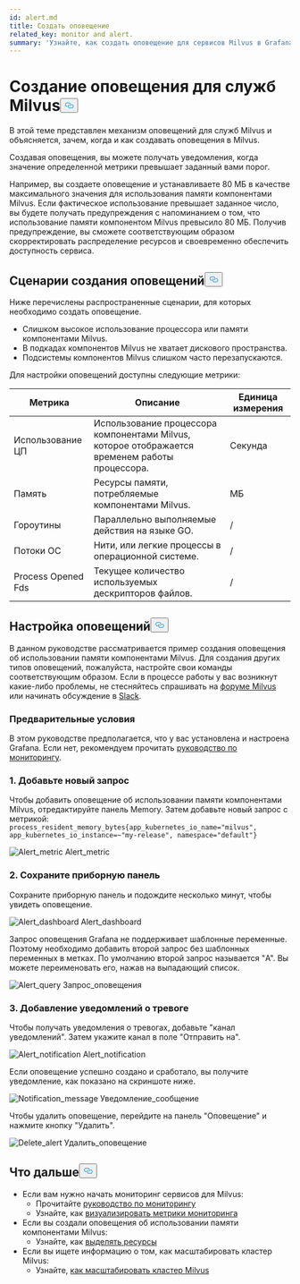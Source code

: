 ```yaml
---
id: alert.md
title: Создать оповещение
related_key: monitor and alert.
summary: 'Узнайте, как создать оповещение для сервисов Milvus в Grafana.'
---
```

<h1 id="Create-an-Alert-for-Milvus-Services" class="common-anchor-header">Создание оповещения для служб Milvus<button data-href="#Create-an-Alert-for-Milvus-Services" class="anchor-icon" translate="no">
      <svg translate="no"
        aria-hidden="true"
        focusable="false"
        height="20"
        version="1.1"
        viewBox="0 0 16 16"
        width="16"
      >
        <path
          fill="#0092E4"
          fill-rule="evenodd"
          d="M4 9h1v1H4c-1.5 0-3-1.69-3-3.5S2.55 3 4 3h4c1.45 0 3 1.69 3 3.5 0 1.41-.91 2.72-2 3.25V8.59c.58-.45 1-1.27 1-2.09C10 5.22 8.98 4 8 4H4c-.98 0-2 1.22-2 2.5S3 9 4 9zm9-3h-1v1h1c1 0 2 1.22 2 2.5S13.98 12 13 12H9c-.98 0-2-1.22-2-2.5 0-.83.42-1.64 1-2.09V6.25c-1.09.53-2 1.84-2 3.25C6 11.31 7.55 13 9 13h4c1.45 0 3-1.69 3-3.5S14.5 6 13 6z"
        ></path>
      </svg>
    </button></h1><p>В этой теме представлен механизм оповещений для служб Milvus и объясняется, зачем, когда и как создавать оповещения в Milvus.</p>
<p>Создавая оповещения, вы можете получать уведомления, когда значение определенной метрики превышает заданный вами порог.</p>
<p>Например, вы создаете оповещение и устанавливаете 80 МБ в качестве максимального значения для использования памяти компонентами Milvus. Если фактическое использование превышает заданное число, вы будете получать предупреждения с напоминанием о том, что использование памяти компонентом Milvus превысило 80 МБ. Получив предупреждение, вы сможете соответствующим образом скорректировать распределение ресурсов и своевременно обеспечить доступность сервиса.</p>
<h2 id="Scenarios-for-creating-alerts" class="common-anchor-header">Сценарии создания оповещений<button data-href="#Scenarios-for-creating-alerts" class="anchor-icon" translate="no">
      <svg translate="no"
        aria-hidden="true"
        focusable="false"
        height="20"
        version="1.1"
        viewBox="0 0 16 16"
        width="16"
      >
        <path
          fill="#0092E4"
          fill-rule="evenodd"
          d="M4 9h1v1H4c-1.5 0-3-1.69-3-3.5S2.55 3 4 3h4c1.45 0 3 1.69 3 3.5 0 1.41-.91 2.72-2 3.25V8.59c.58-.45 1-1.27 1-2.09C10 5.22 8.98 4 8 4H4c-.98 0-2 1.22-2 2.5S3 9 4 9zm9-3h-1v1h1c1 0 2 1.22 2 2.5S13.98 12 13 12H9c-.98 0-2-1.22-2-2.5 0-.83.42-1.64 1-2.09V6.25c-1.09.53-2 1.84-2 3.25C6 11.31 7.55 13 9 13h4c1.45 0 3-1.69 3-3.5S14.5 6 13 6z"
        ></path>
      </svg>
    </button></h2><p>Ниже перечислены распространенные сценарии, для которых необходимо создать оповещение.</p>
<ul>
<li>Слишком высокое использование процессора или памяти компонентами Milvus.</li>
<li>В подкадах компонентов Milvus не хватает дискового пространства.</li>
<li>Подсистемы компонентов Milvus слишком часто перезапускаются.</li>
</ul>
<p>Для настройки оповещений доступны следующие метрики:</p>
<table>
<thead>
<tr><th>Метрика</th><th>Описание</th><th>Единица измерения</th></tr>
</thead>
<tbody>
<tr><td>Использование ЦП</td><td>Использование процессора компонентами Milvus, которое отображается временем работы процессора.</td><td>Секунда</td></tr>
<tr><td>Память</td><td>Ресурсы памяти, потребляемые компонентами Milvus.</td><td>МБ</td></tr>
<tr><td>Гороутины</td><td>Параллельно выполняемые действия на языке GO.</td><td>/</td></tr>
<tr><td>Потоки ОС</td><td>Нити, или легкие процессы в операционной системе.</td><td>/</td></tr>
<tr><td>Process Opened Fds</td><td>Текущее количество используемых дескрипторов файлов.</td><td>/</td></tr>
</tbody>
</table>
<h2 id="Set-up-alerts" class="common-anchor-header">Настройка оповещений<button data-href="#Set-up-alerts" class="anchor-icon" translate="no">
      <svg translate="no"
        aria-hidden="true"
        focusable="false"
        height="20"
        version="1.1"
        viewBox="0 0 16 16"
        width="16"
      >
        <path
          fill="#0092E4"
          fill-rule="evenodd"
          d="M4 9h1v1H4c-1.5 0-3-1.69-3-3.5S2.55 3 4 3h4c1.45 0 3 1.69 3 3.5 0 1.41-.91 2.72-2 3.25V8.59c.58-.45 1-1.27 1-2.09C10 5.22 8.98 4 8 4H4c-.98 0-2 1.22-2 2.5S3 9 4 9zm9-3h-1v1h1c1 0 2 1.22 2 2.5S13.98 12 13 12H9c-.98 0-2-1.22-2-2.5 0-.83.42-1.64 1-2.09V6.25c-1.09.53-2 1.84-2 3.25C6 11.31 7.55 13 9 13h4c1.45 0 3-1.69 3-3.5S14.5 6 13 6z"
        ></path>
      </svg>
    </button></h2><p>В данном руководстве рассматривается пример создания оповещения об использовании памяти компонентами Milvus. Для создания других типов оповещений, пожалуйста, настройте свои команды соответствующим образом. Если в процессе работы у вас возникнут какие-либо проблемы, не стесняйтесь спрашивать на <a href="https://discuss.milvus.io/">форуме Milvus</a> или начинать обсуждение в <a href="https://join.slack.com/t/milvusio/shared_invite/zt-e0u4qu3k-bI2GDNys3ZqX1YCJ9OM~GQ">Slack</a>.</p>
<h3 id="Prerequisites" class="common-anchor-header">Предварительные условия</h3><p>В этом руководстве предполагается, что у вас установлена и настроена Grafana. Если нет, рекомендуем прочитать <a href="/docs/ru/monitor.md">руководство по мониторингу</a>.</p>
<h3 id="1-Add-a-new-query" class="common-anchor-header">1. Добавьте новый запрос</h3><p>Чтобы добавить оповещение об использовании памяти компонентами Milvus, отредактируйте панель Memory. Затем добавьте новый запрос с метрикой: <code translate="no">process_resident_memory_bytes{app_kubernetes_io_name=&quot;milvus&quot;, app_kubernetes_io_instance=~&quot;my-release&quot;, namespace=&quot;default&quot;}</code></p>
<p>
  
   <span class="img-wrapper"> <img translate="no" src="/docs/v2.6.x/assets/alert_metric.png" alt="Alert_metric" class="doc-image" id="alert_metric" />
   </span> <span class="img-wrapper"> <span>Alert_metric</span> </span></p>
<h3 id="2-Save-the-dashboard" class="common-anchor-header">2. Сохраните приборную панель</h3><p>Сохраните приборную панель и подождите несколько минут, чтобы увидеть оповещение.</p>
<p>
  
   <span class="img-wrapper"> <img translate="no" src="/docs/v2.6.x/assets/alert_dashboard.png" alt="Alert_dashboard" class="doc-image" id="alert_dashboard" />
   </span> <span class="img-wrapper"> <span>Alert_dashboard</span> </span></p>
<p>Запрос оповещения Grafana не поддерживает шаблонные переменные. Поэтому необходимо добавить второй запрос без шаблонных переменных в метках. По умолчанию второй запрос называется "A". Вы можете переименовать его, нажав на выпадающий список.</p>
<p>
  
   <span class="img-wrapper"> <img translate="no" src="/docs/v2.6.x/assets/alert_query.png" alt="Alert_query" class="doc-image" id="alert_query" />
   </span> <span class="img-wrapper"> <span>Запрос_оповещения</span> </span></p>
<h3 id="3-Add-alert-notifications" class="common-anchor-header">3. Добавление уведомлений о тревоге</h3><p>Чтобы получать уведомления о тревогах, добавьте "канал уведомлений". Затем укажите канал в поле "Отправить на".</p>
<p>
  
   <span class="img-wrapper"> <img translate="no" src="/docs/v2.6.x/assets/alert_notification.png" alt="Alert_notification" class="doc-image" id="alert_notification" />
   </span> <span class="img-wrapper"> <span>Alert_notification</span> </span></p>
<p>Если оповещение успешно создано и сработало, вы получите уведомление, как показано на скриншоте ниже.</p>
<p>
  
   <span class="img-wrapper"> <img translate="no" src="/docs/v2.6.x/assets/notification_message.png" alt="Notification_message" class="doc-image" id="notification_message" />
   </span> <span class="img-wrapper"> <span>Уведомление_сообщение</span> </span></p>
<p>Чтобы удалить оповещение, перейдите на панель "Оповещение" и нажмите кнопку "Удалить".</p>
<p>
  
   <span class="img-wrapper"> <img translate="no" src="/docs/v2.6.x/assets/delete_alert.png" alt="Delete_alert" class="doc-image" id="delete_alert" />
   </span> <span class="img-wrapper"> <span>Удалить_оповещение</span> </span></p>
<h2 id="Whats-next" class="common-anchor-header">Что дальше<button data-href="#Whats-next" class="anchor-icon" translate="no">
      <svg translate="no"
        aria-hidden="true"
        focusable="false"
        height="20"
        version="1.1"
        viewBox="0 0 16 16"
        width="16"
      >
        <path
          fill="#0092E4"
          fill-rule="evenodd"
          d="M4 9h1v1H4c-1.5 0-3-1.69-3-3.5S2.55 3 4 3h4c1.45 0 3 1.69 3 3.5 0 1.41-.91 2.72-2 3.25V8.59c.58-.45 1-1.27 1-2.09C10 5.22 8.98 4 8 4H4c-.98 0-2 1.22-2 2.5S3 9 4 9zm9-3h-1v1h1c1 0 2 1.22 2 2.5S13.98 12 13 12H9c-.98 0-2-1.22-2-2.5 0-.83.42-1.64 1-2.09V6.25c-1.09.53-2 1.84-2 3.25C6 11.31 7.55 13 9 13h4c1.45 0 3-1.69 3-3.5S14.5 6 13 6z"
        ></path>
      </svg>
    </button></h2><ul>
<li>Если вам нужно начать мониторинг сервисов для Milvus:<ul>
<li>Прочитайте <a href="/docs/ru/monitor.md">руководство по мониторингу</a></li>
<li>Узнайте, как <a href="/docs/ru/visualize.md">визуализировать метрики мониторинга</a></li>
</ul></li>
<li>Если вы создали оповещения об использовании памяти компонентами Milvus:<ul>
<li>Узнайте, как <a href="/docs/ru/allocate.md#standalone">выделять ресурсы</a></li>
</ul></li>
<li>Если вы ищете информацию о том, как масштабировать кластер Milvus:<ul>
<li>Узнайте, <a href="/docs/ru/scaleout.md">как масштабировать кластер Milvus</a></li>
</ul></li>
</ul>
